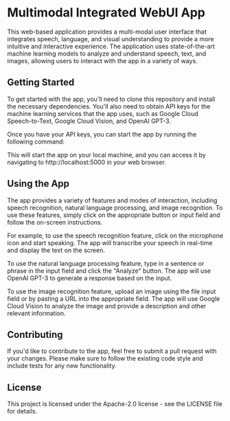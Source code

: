 # Multimodal Integrated WebUI App

This web-based application provides a multi-modal user interface that integrates speech, language, and visual understanding to provide a more intuitive and interactive experience. The application uses state-of-the-art machine learning models to analyze and understand speech, text, and images, allowing users to interact with the app in a variety of ways.

## Getting Started

To get started with the app, you'll need to clone this repository and install the necessary dependencies. You'll also need to obtain API keys for the machine learning services that the app uses, such as Google Cloud Speech-to-Text, Google Cloud Vision, and OpenAI GPT-3.

Once you have your API keys, you can start the app by running the following command:


This will start the app on your local machine, and you can access it by navigating to http://localhost:5000 in your web browser.

## Using the App

The app provides a variety of features and modes of interaction, including speech recognition, natural language processing, and image recognition. To use these features, simply click on the appropriate button or input field and follow the on-screen instructions.

For example, to use the speech recognition feature, click on the microphone icon and start speaking. The app will transcribe your speech in real-time and display the text on the screen.

To use the natural language processing feature, type in a sentence or phrase in the input field and click the "Analyze" button. The app will use OpenAI GPT-3 to generate a response based on the input.

To use the image recognition feature, upload an image using the file input field or by pasting a URL into the appropriate field. The app will use Google Cloud Vision to analyze the image and provide a description and other relevant information.

## Contributing

If you'd like to contribute to the app, feel free to submit a pull request with your changes. Please make sure to follow the existing code style and include tests for any new functionality.

## License

This project is licensed under the  Apache-2.0 license - see the LICENSE file for details.
